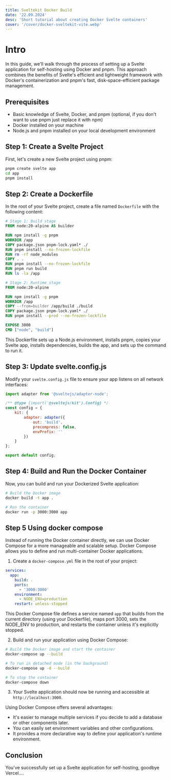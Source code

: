 ```yaml
---
title: Sveltekit Docker Build
date: '22.09.2024'
desc: 'Short tutorial about creating Docker Svelte containers'
cover: '/cover/docker-sveltekit-vite.webp'
---
```


# Intro

In this guide, we'll walk through the process of setting up a Svelte application for self-hosting using Docker and pnpm. This approach combines the benefits of Svelte's efficient and lightweight framework with Docker's containerization and pnpm's fast, disk-space-efficient package management.

## Prerequisites

- Basic knowledge of Svelte, Docker, and pnpm (optional, if you don't want to use pnpm just replace it with npm)
- Docker installed on your machine
- Node.js and pnpm installed on your local development environment

## Step 1: Create a Svelte Project

First, let's create a new Svelte project using pnpm:

```bash
pnpm create svelte app
cd app
pnpm install
```

## Step 2: Create a Dockerfile

In the root of your Svelte project, create a file named `Dockerfile` with the following content:

```dockerfile
# Stage 1: Build stage
FROM node:20-alpine AS builder

RUN npm install -g pnpm
WORKDIR /app
COPY package.json pnpm-lock.yaml* ./
RUN pnpm install --no-frozen-lockfile
RUN rm -rf node_modules
COPY . .
RUN pnpm install --no-frozen-lockfile
RUN pnpm run build
RUN ls -la /app

# Stage 2: Runtime stage
FROM node:20-alpine

RUN npm install -g pnpm
WORKDIR /app
COPY --from=builder /app/build ./build
COPY package.json pnpm-lock.yaml* ./
RUN pnpm install --prod --no-frozen-lockfile

EXPOSE 3000
CMD ["node", "build"]
```

This Dockerfile sets up a Node.js environment, installs pnpm, copies your Svelte app, installs dependencies, builds the app, and sets up the command to run it.

## Step 3: Update svelte.config.js

Modify your `svelte.config.js` file to ensure your app listens on all network interfaces:

```javascript
import adapter from '@sveltejs/adapter-node';

/** @type {import('@sveltejs/kit').Config} */
const config = {
	kit: {
		adapter: adapter({
			out: 'build',
			precompress: false,
			envPrefix: ''
		})
	}
};

export default config;
```

## Step 4: Build and Run the Docker Container

Now, you can build and run your Dockerized Svelte application:

```bash
# Build the Docker image
docker build -t app .

# Run the container
docker run -p 3000:3000 app
```

## Step 5 Using docker compose

Instead of running the Docker container directly, we can use Docker Compose for a more manageable and scalable setup. Docker Compose allows you to define and run multi-container Docker applications.

1. Create a `docker-compose.yml` file in the root of your project:

```yaml
services:
  app:
    build: .
    ports:
      - '3000:3000'
    environment:
      - NODE_ENV=production
    restart: unless-stopped
```

This Docker Compose file defines a service named `app` that builds from the current directory (using your Dockerfile), maps port 3000, sets the NODE_ENV to production, and restarts the container unless it's explicitly stopped.

2. Build and run your application using Docker Compose:

```bash
# Build the Docker image and start the container
docker-compose up --build

# To run in detached mode (in the background)
docker-compose up -d --build

# To stop the container
docker-compose down
```

3. Your Svelte application should now be running and accessible at `http://localhost:3000`.

Using Docker Compose offers several advantages:

- It's easier to manage multiple services if you decide to add a database or other components later.
- You can easily set environment variables and other configurations.
- It provides a more declarative way to define your application's runtime environment.

## Conclusion

You've successfully set up a Svelte application for self-hosting, goodbye Vercel....
